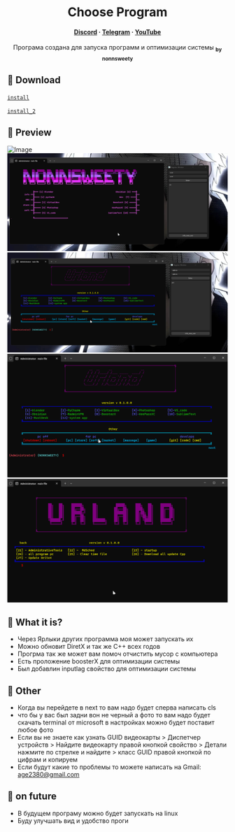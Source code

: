 <h1 align="center">Choose Program</h1>

<h4 align="center">
  <a href="https://discord.com/invite/SFcSqZatPa" target="_blank">Discord</a>
  ·
  <a href="https://t.me/Trash_sweetyyy" target="_blank">Telegram</a>
  ·
  <a href="https://www.youtube.com/channel/UCeXL-Anplc8_IthxRIIHm7w" target="_blank">YouTube</a>
</h4>

<p align="center"> Програма создана для запуска программ и оптимизации системы <sub><b>by nonnsweety</b></sub>
</p>

## :star2: Download

[`install`](https://drive.google.com/drive/folders/1Wkaw0HefbGTPyhvJziirbmlt6gDHE_W2?usp=sharing)

[`install_2`](https://drive.google.com/drive/folders/18zr1H0zQUvtbjyXzwzvIVnOihCyLWzCd?usp=sharing)

## :star2: Preview

![Image](for_README_file/image/registor_window.png)
![Image](for_README_file/image/registor_user_window.png)
![Image](for_README_file/image/registor_admin_window.png)
![Image](for_README_file/image/main.png)
![Image](for_README_file/image/next.png)

## :star2: What it is?

- Через Ярлыки других программа моя может запускать их
- Можно обновит DiretX и так же C++ всех годов
- Прогрма так же может вам помоч отчистить мусор с компьютера
- Есть проложение boosterX для оптимизации системы
- Был добавлин inputlag свойство для оптимизации системы

## :star2: Other

- Когда вы перейдете в next то вам надо будет сперва написать cls
- что бы у вас был задни вон не черный а фото то вам надо будет скачать terminal от microsoft в настройках можно будет поставит любое фото
- Если вы не знаете как узнать GUID видеокарты > Диспетчер устройств > Найдите видеокарту правой кнопкой свойство > Детали нажмите по стрелке и найдите > класс GUID правой кнопкой по цифрам и копируем
- Если будут какие то проблемы то можете написать на Gmail: age2380@gmail.com

## :star2: on future

- В будущем програму можно будет запускать на linux
- Буду улучшать вид и удобство проги
